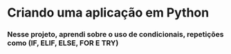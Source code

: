 <h1>Criando uma aplicação em Python</h1>

<h3>Nesse projeto, aprendi sobre o uso de condicionais, repetições como (IF, ELIF, ELSE, FOR E TRY) </h3>
